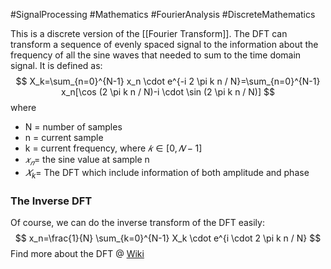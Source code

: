 #SignalProcessing 
#Mathematics 
#FourierAnalysis
#DiscreteMathematics

This is a discrete version of the [[Fourier Transform]]. 
The DFT can transform a sequence of evenly spaced signal to the information about the frequency of all the sine waves that needed to sum to the time domain signal. It is defined as:$$
X_k=\sum_{n=0}^{N-1} x_n \cdot e^{-i 2 \pi k n / N}=\sum_{n=0}^{N-1} x_n[\cos (2 \pi k n / N)-i \cdot \sin (2 \pi k n / N)]
$$
where

-   N = number of samples
-   n = current sample
-   k = current frequency, where $𝑘∈[0,𝑁−1]$
-   $𝑥_𝑛=$ the sine value at sample n
-  $𝑋_k =$ The DFT which include information of both amplitude and phase

### The Inverse DFT
Of course, we can do the inverse transform of the DFT easily:
$$
x_n=\frac{1}{N} \sum_{k=0}^{N-1} X_k \cdot e^{i \cdot 2 \pi k n / N}
$$
Find more about the DFT @ [Wiki](https://en.wikipedia.org/wiki/Discrete_Fourier_transform)
